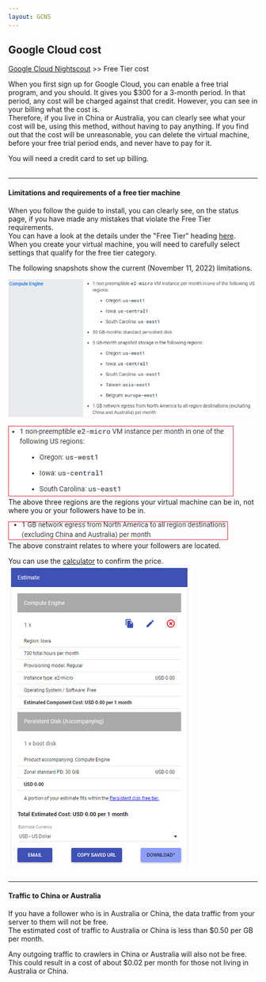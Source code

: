 ```yaml
---
layout: GCNS
---
```


## Google Cloud cost  
[Google Cloud Nightscout](./GoogleCloud.md) >> Free Tier cost  
  
When you first sign up for Google Cloud, you can enable a free trial program, and you should.  It gives you $300 for a 3-month period.  In that period, any cost will be charged against that credit.  However, you can see in your billing what the cost is.  
Therefore, if you live in China or Australia, you can clearly see what your cost will be, using this method, without having to pay anything.  If you find out that the cost will be unreasonable, you can delete the virtual machine, before your free trial period ends, and never have to pay for it.  
  
You will need a credit card to set up billing.  
<br/>  
  
---  
  
#### Limitations and requirements of a free tier machine  
When you follow the guide to install, you can clearly see, on the status page, if you have made any mistakes that violate the Free Tier requirements.  
You can have a look at the details under the "Free Tier" heading [here](https://cloud.google.com/free/docs/free-cloud-features#free-tier).  
When you create your virtual machine, you will need to carefully select settings that qualify for the free tier category.  
  
The following snapshots show the current (November 11, 2022) limitations.  
  
![](./images/FreeTier.png)  
  
![](./images/Regions.png)  
The above three regions are the regions your virtual machine can be in, not where you or your followers have to be in.  
  
![](./images/egrerss.png)  
The above constraint relates to where your followers are located.  
  
You can use the [calculator](https://cloud.google.com/products/calculator) to confirm the price.  
![](./images/Estimate.png)  
<br/>  
  
---  

#### Traffic to China or Australia    
If you have a follower who is in Australia or China, the data traffic from your server to them will not be free.  
The estimated cost of traffic to Australia or China is less than $0.50 per GB per month.  
  
Any outgoing traffic to crawlers in China or Australia will also not be free.  This could result in a cost of about $0.02 per month for those not living in Australia or China.  
  
